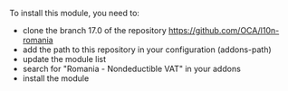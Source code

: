 To install this module, you need to:

- clone the branch 17.0 of the repository
  <https://github.com/OCA/l10n-romania>
- add the path to this repository in your configuration (addons-path)
- update the module list
- search for "Romania - Nondeductible VAT" in your addons
- install the module
